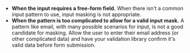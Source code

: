 - **When the input requires a free-form field.** When there isn’t a common input pattern to use, input masking is not appropriate.
- **When the pattern is too complicated to allow for a valid input mask.** A pattern like email, with many possible scenarios for input, is not a good candidate for masking. Allow the user to enter their email address (or other complicated data) and have your validation library confirm it's valid data before form submission.